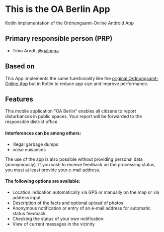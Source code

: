 # This is the OA Berlin App

Kotlin implementation of the Ordnungsamt-Online Android App

## Primary responsible person (PRP)
* Timo Arndt, [@galonga](https://github.com/galonga)

## Based on

This App implements the same funktionality like the [original Ordnungsamt-Online App](https://www.berlin.de/ordnungsamt-online/mobile-app/) but in Kotlin to reduce app size and improve performance.

## Features

This mobile application "OA Berlin" enables all citizens to report disturbances in public spaces. Your report will be forwarded to the responsible district office. 

#### Interferences can be among others:
* Illegal garbage dumps
* noise nuisances

The use of the app is also possible without providing personal data (anonymously). If you wish to receive feedback on the processing status, you must at least provide your e-mail address. 

#### The following options are available: 

* Location indication automatically via GPS or manually on the map or via address input
* Description of the facts and optional upload of photos
* Anonymous notification or entry of an e-mail address for automatic status feedback
* Checking the status of your own notification
* View of current messages in the vicinity
